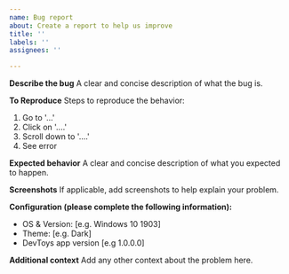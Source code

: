 ```yaml
---
name: Bug report
about: Create a report to help us improve
title: ''
labels: ''
assignees: ''

---
```


**Describe the bug**
A clear and concise description of what the bug is.

**To Reproduce**
Steps to reproduce the behavior:
1. Go to '...'
2. Click on '....'
3. Scroll down to '....'
4. See error

**Expected behavior**
A clear and concise description of what you expected to happen.

**Screenshots**
If applicable, add screenshots to help explain your problem.

**Configuration (please complete the following information):**
 - OS & Version: [e.g. Windows 10 1903]
 - Theme: [e.g. Dark]
 - DevToys app version [e.g 1.0.0.0]

**Additional context**
Add any other context about the problem here.
